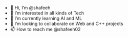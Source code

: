 - 👋 Hi, I’m @shafeeh
- 👀 I’m interested in all kinds of Tech
- 🌱 I’m currently learning AI and ML
- 💞️ I’m looking to collaborate on Web and C++ projects 
- 📫 How to reach me @shafeeh02

<!---
shafeehhecker/shafeehhecker is a ✨ special ✨ repository because its `README.md` (this file) appears on your GitHub profile.
You can click the Preview link to take a look at your changes.
--->
